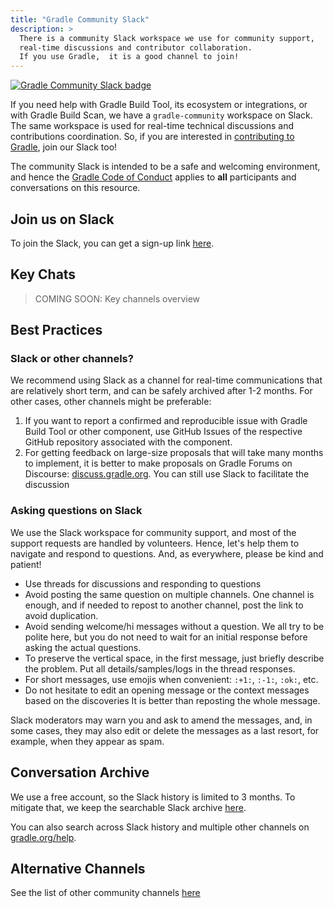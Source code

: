 ```yaml
---
title: "Gradle Community Slack"
description: >
  There is a community Slack workspace we use for community support,
  real-time discussions and contributor collaboration.
  If you use Gradle,  it is a good channel to join!
---
```


[![Gradle Community Slack badge](https://img.shields.io/badge/slack-Join%20the%20channel-brightgreen?style=flat&logo=slack)](https://gradle.org/slack-invite)

If you need help with Gradle Build Tool, its ecosystem or integrations, or with Gradle Build Scan,
we have a `gradle-community` workspace on Slack.
The same workspace is used for real-time technical discussions and contributions coordination.
So, if you are interested in [contributing to Gradle](./README.md), join our Slack too!

The community Slack is intended to be a safe and welcoming environment,
and hence the [Gradle Code of Conduct](https://gradle.org/conduct/)
applies to **all** participants and conversations on this resource.

## Join us on Slack

To join the Slack, you can get a sign-up link [here](https://gradle.org/slack-invite).

## Key Chats

> COMING SOON: Key channels overview

## Best Practices

### Slack or other channels?

We recommend using Slack as a channel for real-time communications that are relatively short term,
and can be safely archived after 1-2 months.
For other cases, other channels might be preferable:

1. If you want to report a confirmed and reproducible issue with Gradle Build Tool or other component,
   use GitHub Issues of the respective GitHub repository associated with the component.
2. For getting feedback on large-size proposals that will take many months to implement,
   it is better to make proposals on Gradle Forums on Discourse: [discuss.gradle.org](https://discuss.gradle.org).
   You can still use Slack to facilitate the discussion

### Asking questions on Slack

We use the Slack workspace for community support,
and most of the support requests are handled by volunteers.
Hence, let's help them to navigate and respond to questions.
And, as everywhere, please be kind and patient!

- Use threads for discussions and responding to questions
- Avoid posting the same question on multiple channels.
  One channel is enough, and if needed to repost to another channel, post the link to avoid duplication.
- Avoid sending welcome/hi messages without a question.
  We all try to be polite here, but you do not need to wait for an initial response before
  asking the actual questions.
- To preserve the vertical space, in the first message, just briefly describe the problem.
  Put all details/samples/logs in the thread responses.
- For short messages, use emojis when convenient: `:+1:`, `:-1:`, `:ok:`, etc.
- Do not hesitate to edit an opening message or the context messages based on the discoveries
  It is better than reposting the whole message.

Slack moderators may warn you and ask to amend the messages,
and, in some cases, they may also edit or delete the messages as a last resort,
for example, when they appear as spam.

## Conversation Archive

We use a free account, so the Slack history is limited to 3 months.
To mitigate that, we keep
the searchable Slack archive [here](https://www.linen.dev/s/gradle-community).

You can also search across Slack history and multiple other channels on [gradle.org/help](https://gradle.org/help/).

## Alternative Channels

See the list of other community channels [here](../README.md)
